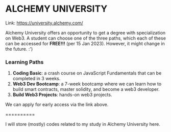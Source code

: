 # ALCHEMY UNIVERSITY

Link: https://university.alchemy.com/


Alchemy University offers an opportunity to get a degree with specialization on Web3. A student can choose one of the three paths, which each of these can be accessed for **FREE!!!** (per 15 Jan 2023). However, it might change in the future. :')

### Learning Paths

1. **Coding Basic**: a crash course on JavaScript Fundamentals that can be completed in 3 weeks.
2. **Web3 Dev Bootcamp**: a 7-week bootcamp where we can learn how to build smart contracts, master solidity, and become a web3 developer.
3. **Build Web3 Projects**: hands-on web3 projects.


We can apply for early access via the link above.

==========

I will store (mostly) codes related to my study in Alchemy University here.
